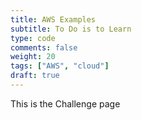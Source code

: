 ```yaml
---
title: AWS Examples
subtitle: To Do is to Learn
type: code
comments: false
weight: 20
tags: ["AWS", "cloud"]
draft: true
---
```

This is the Challenge page

